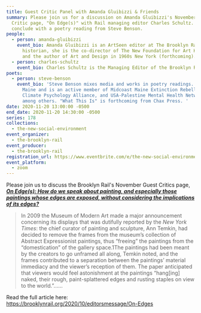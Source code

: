 ```yaml
---
title: Guest Critic Panel with Amanda Gluibizzi & Friends
summary: Please join us for a discussion on Amanda Gluibizzi's November Guest
  Critic page, "On Edge(s)" with Rail managing editor Charles Schultz. We'll
  conclude with a poetry reading from Steve Benson.
people:
  - person: amanda-gluibizzi
    event_bio: Amanda Gluibizzi is an ArtSeen editor at The Brooklyn Rail. An art
      historian, she is the co-director of The New Foundation for Art History
      and the author of Art and Design in 1960s New York (forthcoming).
  - person: charles-schultz
    event_bio: Charles Schultz is the Managing Editor of the Brooklyn Rail.
poets:
  - person: steve-benson
    event_bio: 'Steve Benson mixes media and works in poetry readings. He lives in
      Maine and is an active member of Midcoast Maine Extinction Rebellion, the
      Climate Psychology Alliance, and USA-Palestine Mental Health Network,
      among others. "What This Is" is forthcoming from Chax Press. '
date: 2020-11-20 13:00:00 -0500
end_date: 2020-11-20 14:30:00 -0500
series: 178
collections:
  - the-new-social-environment
event_organizer:
  - the-brooklyn-rail
event_producer:
  - the-brooklyn-rail
registration_url: https://www.eventbrite.com/e/the-new-social-environment-178-guest-critic-panel-with-amanda-gluibizzi-tickets-129025469653
event_platform:
  - zoom
---
```

Please join us to discuss the Brooklyn Rail's November Guest Critics page, ***[On Edge(s): How do we speak about painting, and especially those paintings whose edges are exposed, without considering the implications of its edges?](https://brooklynrail.org/2020/10/editorsmessage/On-Edges)***

> In 2009 the Museum of Modern Art made a major announcement concerning its displays that was dutifully reported by the *New York Times*: the chief curator of painting and sculpture, Ann Temkin, had decided to remove the frames from the museum’s collection of Abstract Expressionist paintings, thus “freeing” the paintings from the “domestication” of the gallery space.1The paintings had been meant by the creators to go unframed all along, Temkin noted, and the frames contributed to a separation between the paintings’ material immediacy and the viewer’s reception of them. The paper anticipated that viewers would feel astonishment at the paintings “hang\[ing] naked, their rough, paint-splattered edges and rusting staples on view to the world.”......

Read the full article here: <https://brooklynrail.org/2020/10/editorsmessage/On-Edges>